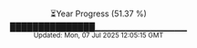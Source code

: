 <p align="center">
⏳Year Progress (51.37 %)<br>
███████████████▁▁▁▁▁▁▁▁▁▁▁▁▁▁▁ <br>
<sub>Updated: Mon, 07 Jul 2025 12:05:15 GMT</sub>
</p>

